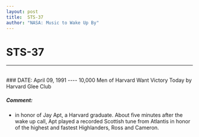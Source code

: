 ```yaml
---
layout: post
title:  STS-37
author: "NASA: Music to Wake Up By"
---
```


# STS-37
----
<br/>
### DATE: April 09, 1991
----
10,000 Men of Harvard Want Victory Today by Harvard Glee Club

##### Comment:
* in honor of Jay Apt, a Harvard graduate. About five minutes after the wake up call, Apt played a recorded Scottish tune from Atlantis in honor of the highest and fastest Highlanders, Ross and Cameron.

